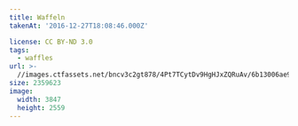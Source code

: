 ```yaml
---
title: Waffeln
takenAt: '2016-12-27T18:08:46.000Z'

license: CC BY-ND 3.0
tags:
  - waffles
url: >-
  //images.ctfassets.net/bncv3c2gt878/4Pt7TCytDv9HgHJxZQRuAv/6b13006ae97dc82ac4956b59255edf9b/waffeln_31106806433_o
size: 2359623
image:
  width: 3847
  height: 2559
---
```

